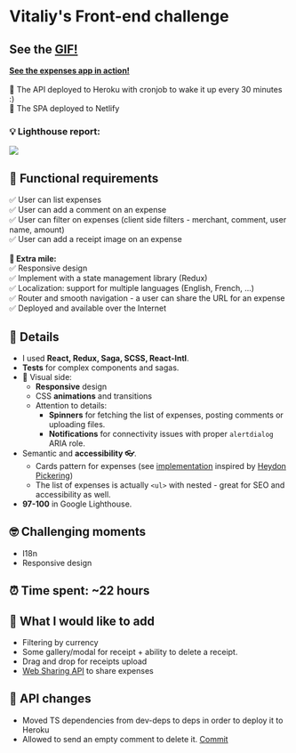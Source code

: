 # Vitaliy's Front-end challenge
## See the [GIF!](https://pleo-expenses.netlify.com/app-demo-fast.gif)
**[See the expenses app in action!](https://pleo-expenses.netlify.com)**<br/><br/>
🚄 The API deployed to Heroku with cronjob to wake it up every 30 minutes :)<br/>
🚄 The SPA deployed to Netlify<br/>

### 💡 Lighthouse report:<br/>
![](https://pleo-expenses.netlify.com/lighthouse-report.png)<br/>


## 📝 Functional requirements
✅ User can list expenses<br />
✅ User can add a comment on an expense<br />
✅ User can filter on expenses (client side filters - merchant, comment, user name, amount)<br />
✅ User can add a receipt image on an expense<br /><br />
**💪 Extra mile:**<br />
✅ Responsive design<br />
✅ Implement with a state management library (Redux)<br />
✅ Localization: support for multiple languages (English, French, ...)<br />
✅ Router and smooth navigation - a user can share the URL for an expense<br />
✅ Deployed and available over the Internet

## 📜 Details
* I used **React, Redux, Saga, SCSS, React-Intl**.
* **Tests** for complex components and sagas.<br />
* 🎨 Visual side:<br />
  * **Responsive** design<br />
  * CSS **animations** and transitions<br />
  * Attention to details:<br />
    * **Spinners** for fetching the list of expenses, posting comments or uploading files. <br />
    * **Notifications** for connectivity issues with proper `alertdialog` ARIA role.<br />
* Semantic and **accessibility 👓**.<br />
  * Cards pattern for expenses (see [implementation](https://github.com/vstanyshevskyy/expenses-app/blob/master/frontend/src/helpers/card-click-helper.js) inspired by [Heydon Pickering](https://inclusive-components.design/cards/))<br />
  * The list of expenses is actually `<ul>` with nested - great for SEO and accessibility as well.<br />
* **97-100** in Google Lighthouse.<br />

## 🤓 Challenging moments
* I18n
* Responsive design

## ⏰ Time spent: ~22 hours

## 🤔 What I would like to add
* Filtering by currency
* Some gallery/modal for receipt + ability to delete a receipt.
* Drag and drop for receipts upload
* [Web Sharing API](https://developer.mozilla.org/en-US/docs/Web/API/Navigator/share) to share expenses

## 🤖 API changes
* Moved TS dependencies from dev-deps to deps in order to deploy it to Heroku
* Allowed to send an empty comment to delete it. [Commit](https://github.com/vstanyshevskyy/expenses-app/commit/aca61616d5c60c7717f5554cf0189e74c25aaea1)
